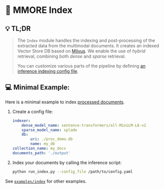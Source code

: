 # :robot: MMORE Index 
## :bulb: TL;DR
> The `Index` module handles the indexing and post-processing of the extracted data from the multimodal documents. It creates an indexed Vector Store DB based on [Milvus](https://milvus.io/). We enable the use of *hybrid* retrieval, combining both *dense* and *sparse* retrieval.
>
> You can customize various parts of the pipeline by defining [an inference indexing config file](../examples/index/indexer_config.yaml).

## :computer: Minimal Example:
Here is a minimal example to index [processed documents](process.md).
1. Create a config file:
    ```yaml
    indexer:
        dense_model_name: sentence-transformers/all-MiniLM-L6-v2
        sparse_model_name: splade
        db:
            uri: ./proc_demo.db
            name: my_db
    collection_name: my_docs
    documents_path: './output'
    ```

2. Index your documents by calling the inference script:
    ```bash
    python run_index.py --config_file /path/to/config.yaml
    ```
See [`examples/index`](../examples/index/) for other examples.